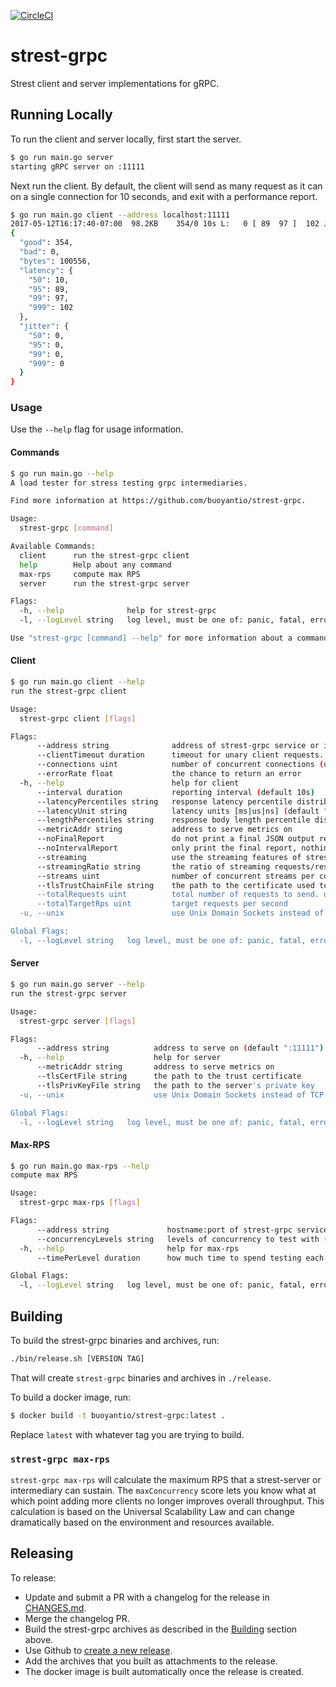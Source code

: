 [![CircleCI](https://circleci.com/gh/BuoyantIO/strest-grpc.svg?style=shield)](https://circleci.com/gh/BuoyantIO/strest-grpc)

# strest-grpc

Strest client and server implementations for gRPC.

## Running Locally

To run the client and server locally, first start the server.

```bash
$ go run main.go server
starting gRPC server on :11111
```

Next run the client. By default, the client will send as many request as it can
on a single connection for 10 seconds, and exit with a performance report.

```bash
$ go run main.go client --address localhost:11111
2017-05-12T16:17:40-07:00  98.2KB    354/0 10s L:   0 [ 89  97 ]  102 J:   0   0
{
  "good": 354,
  "bad": 0,
  "bytes": 100556,
  "latency": {
    "50": 10,
    "95": 89,
    "99": 97,
    "999": 102
  },
  "jitter": {
    "50": 0,
    "95": 0,
    "99": 0,
    "999": 0
  }
}
```

### Usage

Use the `--help` flag for usage information.

#### Commands

```bash
$ go run main.go --help
A load tester for stress testing grpc intermediaries.

Find more information at https://github.com/buoyantio/strest-grpc.

Usage:
  strest-grpc [command]

Available Commands:
  client      run the strest-grpc client
  help        Help about any command
  max-rps     compute max RPS
  server      run the strest-grpc server

Flags:
  -h, --help              help for strest-grpc
  -l, --logLevel string   log level, must be one of: panic, fatal, error, warn, info, debug (default "info")

Use "strest-grpc [command] --help" for more information about a command.
```

#### Client

```bash
$ go run main.go client --help
run the strest-grpc client

Usage:
  strest-grpc client [flags]

Flags:
      --address string              address of strest-grpc service or intermediary (default "localhost:1111")
      --clientTimeout duration      timeout for unary client requests. Default: no timeout
      --connections uint            number of concurrent connections (default 1)
      --errorRate float             the chance to return an error
  -h, --help                        help for client
      --interval duration           reporting interval (default 10s)
      --latencyPercentiles string   response latency percentile distribution. (e.g. 50=10,100=100) (default "100=0")
      --latencyUnit string          latency units [ms|us|ns] (default "ms")
      --lengthPercentiles string    response body length percentile distribution. (e.g. 50=100,100=1000) (default "100=0")
      --metricAddr string           address to serve metrics on
      --noFinalReport               do not print a final JSON output report
      --noIntervalReport            only print the final report, nothing intermediate
      --streaming                   use the streaming features of strest server
      --streamingRatio string       the ratio of streaming requests/responses (default "1:1")
      --streams uint                number of concurrent streams per connection (default 1)
      --tlsTrustChainFile string    the path to the certificate used to validate the remote's signature
      --totalRequests uint          total number of requests to send. default: infinite
      --totalTargetRps uint         target requests per second
  -u, --unix                        use Unix Domain Sockets instead of TCP

Global Flags:
  -l, --logLevel string   log level, must be one of: panic, fatal, error, warn, info, debug (default "info")
```

#### Server

```bash
$ go run main.go server --help
run the strest-grpc server

Usage:
  strest-grpc server [flags]

Flags:
      --address string          address to serve on (default ":11111")
  -h, --help                    help for server
      --metricAddr string       address to serve metrics on
      --tlsCertFile string      the path to the trust certificate
      --tlsPrivKeyFile string   the path to the server's private key
  -u, --unix                    use Unix Domain Sockets instead of TCP

Global Flags:
  -l, --logLevel string   log level, must be one of: panic, fatal, error, warn, info, debug (default "info")
```

#### Max-RPS

```bash
$ go run main.go max-rps --help
compute max RPS

Usage:
  strest-grpc max-rps [flags]

Flags:
      --address string             hostname:port of strest-grpc service or intermediary (default "localhost:11111")
      --concurrencyLevels string   levels of concurrency to test with (default "1,5,10,20,30")
  -h, --help                       help for max-rps
      --timePerLevel duration      how much time to spend testing each concurrency level (default 1s)

Global Flags:
  -l, --logLevel string   log level, must be one of: panic, fatal, error, warn, info, debug (default "info")
```

## Building

To build the strest-grpc binaries and archives, run:

```bash
./bin/release.sh [VERSION TAG]
```

That will create `strest-grpc` binaries and archives in `./release`.

To build a docker image, run:

```bash
$ docker build -t buoyantio/strest-grpc:latest .
```

Replace `latest` with whatever tag you are trying to build.

### `strest-grpc max-rps`

`strest-grpc max-rps` will calculate the maximum RPS that a strest-server or intermediary
can sustain. The `maxConcurrency` score lets you know what at which point adding more
clients no longer improves overall throughput. This calculation is based on the
Universal Scalability Law and can change dramatically based on the environment and
resources available.

## Releasing

To release:

* Update and submit a PR with a changelog for the release in [CHANGES.md](CHANGES.md).
* Merge the changelog PR.
* Build the strest-grpc archives as described in the [Building](#building) section above.
* Use Github to [create a new release](https://github.com/BuoyantIO/strest-grpc/releases/new).
* Add the archives that you built as attachments to the release.
* The docker image is built automatically once the release is created.
